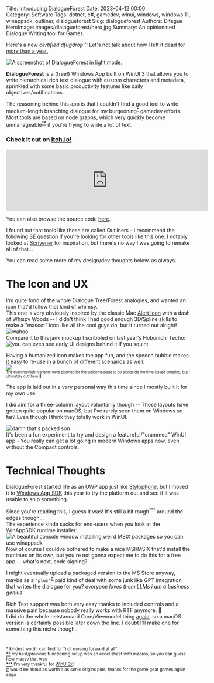 Title: Introducing DialogueForest
Date: 2023-04-12 00:00  
Category: Software 
Tags: dotnet, c#, gamedev, winui, windows, windows 11, winappsdk, outliner, dialogueforest
Slug: dialogueforest
Authors: Difegue  
HeroImage: images/dialogueforest/hero.jpg 
Summary: An opinionated Dialogue Writing tool for Games. 

Here's a new _certified dfugdrop_™️! Let's not talk about how I left it dead for [more than a year.](https://twitter.com/Difegue/status/1488666105115824132)  

![A screenshot of DialogueForest in light mode.](images/dialogueforest/screenshot.png)  

**DialogueForest** is a (free!) Windows App built on WinUI 3 that allows you to write hierarchical rich text dialogue with custom characters and metadata, sprinkled with some basic productivity features like daily objectives/notifications. 

The reasoning behind this app is that I couldn't find a good tool to write medium-length branching dialogue for my burgeoning<sup id="ref-1">[*](#note-1)</sup> gamedev efforts.  
Most tools are based on node graphs, which very quickly become unmanageable<sup id="ref-2">[**](#note-2)</sup> if you're trying to write a lot of text.  

### Check it out on [itch.io!](https://difegue.itch.io/dialogueforest)  

<iframe frameborder="0" src="https://itch.io/embed/2010301" width="552" height="167"><a href="https://difegue.itch.io/dialogueforest">DialogueForest by dfug</a></iframe>

You can also browse the source code [here](https://github.com/Difegue/DialogueForest).  

I found out that tools like these are called Outliners - I recommend the following [SE question](https://rpg.stackexchange.com/questions/34816/tree-based-tool-to-create-dialog) if you're looking for other tools like this one. I notably looked at [Scrivener](https://www.literatureandlatte.com/scrivener/overview) for inspiration, but there's no way I was going to remake all of that...  

You can read some more of my design/dev thoughts below, as always.  

# The Icon and UX 

I'm quite fond of the whole Dialogue Tree/Forest analogies, and wanted an icon that'd follow that kind of whimsy.    
This one is very obviously inspired by the classic Mac [Alert Icon](https://www.cnet.com/pictures/susan-kares-early-mac-icons-gave-computers-a-personality-photos/2/) with a dash of Whispy Woods -- I didn't think I had good enough 3D/Spline skills to make a "mascot" icon like all the cool guys do, but it turned out alright!  
![wahoo](images/dialogueforest/icon_base.png)  
Compare it to this jank mockup I scribbled on last year's Hobonichi Techo:  
![you can even see early UI designs behind it if you squint](images/dialogueforest/draft_icon.png)  

Having a humanized icon makes the app fun, and the speech bubble makes it easy to re-use in a bunch of different scenarios as well:  
![](images/dialogueforest/icons.png)  
<sub><sup>The evening/night variants were planned for the welcome page to go alongside the time-based greeting, but I ultimately cut them 🤷</sub></sup>  


The app is laid out in a very personal way this time since I mostly built it for my own use.   

I did aim for a three-column layout voluntarily though -- Those layouts have gotten quite popular on macOS, but I've rarely seen them on Windows so far? Even though I think they totally work in WinUI.  

![damn that's packed son](images/dialogueforest/packed_ui.png)  
It's been a fun experiment to try and design a featureful/"crammed" WinUI app - You really can get a lot going in modern Windows apps now, even without the Compact controls.

# Technical Thoughts  

DialogueForest started life as an UWP app just like [Stylophone](./stylophone.html), but I moved it to [Windows App SDK](https://github.com/microsoft/WindowsAppSDK) this year to try the platform out and see if it was usable to ship something.  

Since you're reading this, I guess it was! It's still a bit rough<sup id="ref-3">[***](#note-3)</sup> around the edges though...  
The experience kinda sucks for end-users when you look at the WinAppSDK runtime installer:  
![A beautiful console window installing weird MSIX packages so you can use winappsdk](images/dialogueforest/wasdk.png)  
Now of course I couldve bothered to make a nice MSI/MSIX that'd install the runtimes on its own, but you're not gonna expect me to do this for a free app -- what's next, code signing?  

I might eventually upload a packaged version to the MS Store anyway, maybe as a `"plus"`<sup id="ref-4">[#](#note-4)</sup> paid kind of deal with some junk like GPT integration that writes the dialogue for you? _everyone loves them LLMs i am a business genius_  

Rich Text support was both very easy thanks to included controls and a massive pain because nobody really works with RTF anymore. 🫠  
I did do the whole netstandard Core/Viewmodel thing [again](./stylophone-25.html), so a macOS version is certainly possible later down the line. I doubt I'll make one for something this niche though..  

#

<sup id="note-1">[\*](#ref-1) kindest word I can find for "not moving forward at all"</sup>  
<sup id="note-2">[\*\*](#ref-2) my best/previous functioning setup was an excel sheet with macros, so you can guess how messy that was</sup>  
<sup id="note-3">[\*\*\*](#ref-3) I'm very thankful for [WinUIEx](https://github.com/dotMorten/WinUIEx)! </sup>  
<sup id="note-4">[#](#ref-4) would be about as worth it as sonic origins plus, thanks for the game gear games again sega </sup>  